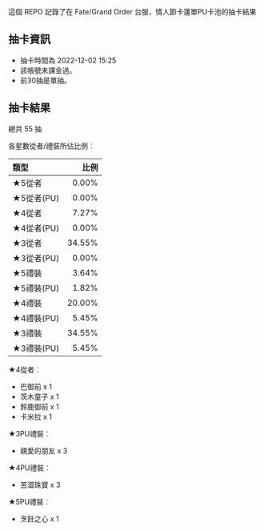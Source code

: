 這個 REPO 記錄了在 Fate/Grand Order 台服，情人節卡蓮單PU卡池的抽卡結果

抽卡資訊
-------

* 抽卡時間為 2022-12-02 15:25
* 該帳號未課金過。
* 前30抽是單抽。

抽卡結果
-------

總共 55 抽

各星數從者/禮裝所佔比例︰

| 類型        |   比例 |
| :---------- | -----: |
| ★5從者     |  0.00% |
| ★5從者(PU) |  0.00% |
| ★4從者     |  7.27% |
| ★4從者(PU) |  0.00% |
| ★3從者     | 34.55% |
| ★3從者(PU) |  0.00% |
| ★5禮裝     |  3.64% |
| ★5禮裝(PU) |  1.82% |
| ★4禮裝     | 20.00% |
| ★4禮裝(PU) |  5.45% |
| ★3禮裝     | 34.55% |
| ★3禮裝(PU) |  5.45% |

★4從者︰

* 巴御前 x 1
* 茨木童子 x 1
* 鈴鹿御前 x 1
* 卡米拉 x 1

★3PU禮裝︰

* 親愛的朋友 x 3

★4PU禮裝︰

* 苦澀珠寶 x 3

★5PU禮裝︰

* 烹飪之心 x 1

